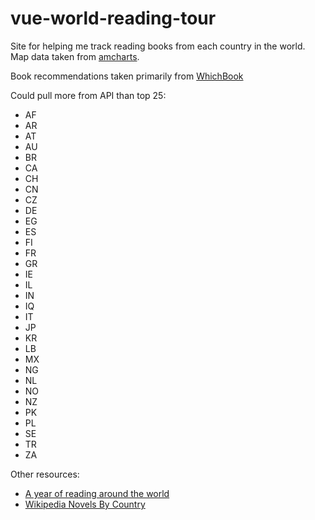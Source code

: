 # vue-world-reading-tour

Site for helping me track reading books from each country in the world. Map data taken from [amcharts](https://www.amcharts.com/svg-maps/?map=world).

Book recommendations taken primarily from [WhichBook](https://www.whichbook.net/world-map/)

Could pull more from API than top 25:

- AF
- AR
- AT
- AU
- BR
- CA
- CH
- CN
- CZ
- DE
- EG
- ES
- FI
- FR
- GR
- IE
- IL
- IN
- IQ
- IT
- JP
- KR
- LB
- MX
- NG
- NL
- NO
- NZ
- PK
- PL
- SE
- TR
- ZA

Other resources:

- [A year of reading around the world](https://ayearofreadingtheworld.com/thelist/)
- [Wikipedia Novels By Country](https://en.wikipedia.org/wiki/Category:Novels_by_country)
